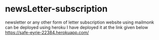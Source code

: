 # newsLetter-subscription
newsletter or any other form of letter subscription website using mailmonk
can be deployed using heroku 
I have deployed it at the link given below
https://safe-eyrie-22384.herokuapp.com/
